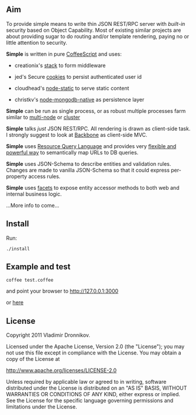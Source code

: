 ## Aim

To provide simple means to write thin JSON REST/RPC server with _built-in_ security based on Object Capability. Most of existing similar projects
are about providing sugar to do routing and/or template rendering, paying no or little attention to security.

**Simple** is written in pure [CoffeeScript](https://github.com/jashkenas/coffee-script) and uses:

- creationix's [stack](https://github.com/creationix/stack) to form middleware

- jed's Secure [cookies](https://github.com/jed/cookie-node) to persist authenticated user id

- cloudhead's [node-static](https://github.com/cloudhead/node-static) to serve static content

- christkv's [node-mongodb-native](https://github.com/christkv/node-mongodb-native) as persistence layer

**Simple** can be run as single process, or as robust multiple processes farm similar to [multi-node](http://www.sitepen.com/blog/2010/07/14/multi-node-concurrent-nodejs-http-server/) or [cluster](https://github.com/LearnBoost/cluster)

**Simple** talks _just_ JSON REST/RPC. All rendering is drawn as client-side task. I strongly suggest to look at [Backbone](https://github.com/documentcloud/backbone) as client-side MVC.

**Simple** uses [Resource Query Language](https://github.com/kriszyp/rql) and provides very [flexible and powerful way](http://www.sitepen.com/blog/2010/11/02/resource-query-language-a-query-language-for-the-web-nosql/) to semantically map URLs to DB queries.

**Simple** uses JSON-Schema to describe entities and validation rules. Changes are made to vanilla JSON-Schema so that it could express per-property access rules.

**Simple** uses [facets](http://www.sitepen.com/blog/2010/03/08/object-capability-model-and-facets-in-perstorepintura/) to expose entity accessor methods to both web and internal business logic.

...More info to come...

## Install

Run:

    ./install

## Example and test

    coffee test.coffee

and point your browser to http://127.0.0.1:3000

or [here](https://github.com/dvv/simple-example)

## License

Copyright 2011 Vladimir Dronnikov.

Licensed under the Apache License, Version 2.0 (the "License");
you may not use this file except in compliance with the License.
You may obtain a copy of the License at

http://www.apache.org/licenses/LICENSE-2.0

Unless required by applicable law or agreed to in writing, software
distributed under the License is distributed on an "AS IS" BASIS,
WITHOUT WARRANTIES OR CONDITIONS OF ANY KIND, either express or implied.
See the License for the specific language governing permissions and
limitations under the License.


